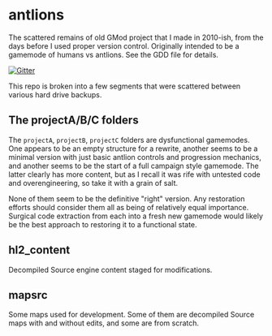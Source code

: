 # antlions

The scattered remains of old GMod project that I made in 2010-ish, from the days before I used proper version control. Originally intended to be a gamemode of humans vs antlions. See the GDD file for details.

[![Gitter](https://badges.gitter.im/seltzy/antlions.svg)](https://gitter.im/seltzy/antlions?utm_source=badge&utm_medium=badge&utm_campaign=pr-badge&utm_content=badge)

This repo is broken into a few segments that were scattered between various hard drive backups.

## The projectA/B/C folders
The `projectA`, `projectB`, `projectC` folders are dysfunctional gamemodes. One appears to be an empty structure for a rewrite, another seems to be a minimal version with just basic antlion controls and progression mechanics, and another seems to be the start of a full campaign style gamemode. The latter clearly has more content, but as I recall it was rife with untested code and overengineering, so take it with a grain of salt.

None of them seem to be the definitive "right" version. Any restoration efforts should consider them all as being of relatively equal importance. Surgical code extraction from each into a fresh new gamemode would likely be the best approach to restoring it to a functional state.

## hl2_content
Decompiled Source engine content staged for modifications.

## mapsrc
Some maps used for development. Some of them are decompiled Source maps with and without edits, and some are from scratch.
